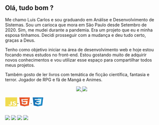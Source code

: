 ## Olá, tudo bom ? 

Me chamo Luis Carlos e sou graduando em Análise e Desenvolvimento de Sistemas. Sou um carioca que mora em São Paulo desde Setembro de 2020. Sim, me mudei durante a pandemia. Era um projeto que eu e minha esposa tínhamos. Decidi prosseguir com a mudança e deu tudo certo, graças a Deus. 

Tenho como objetivo iniciar na área de desenvolvimento web e hoje estou focando meus estudos no front-end. Estou gostando muito de adquirir novos conhecimentos e vou utilizar esse espaço para compartilhar todos meus projetos.

Também gosto de ler livros com temática de ficção científica, fantasia e terror. Jogador de RPG e fã de Mangá e Animes.

<div align="center">
  <a href="https://www.linkedin.com/in/luis-carlos-ramalho/">
  <img height="180em" src="https://github-readme-stats.vercel.app/api?username=luiscarlosramalho&show_icons=true&theme=dark&include_all_commits=true&count_private=true"/>
  <img height="180em" src="https://github-readme-stats.vercel.app/api/top-langs/?username=luiscarlosramalho&layout=compact&langs_count=7&theme=dark"/>
</div>
<div style="display: inline_block"><br>
  <img align="center" alt="luiscsramalho-Js" height="30" width="40" src="https://raw.githubusercontent.com/devicons/devicon/master/icons/javascript/javascript-plain.svg">
  <img align="center" alt="luiscsramalho-HTML" height="30" width="40" src="https://raw.githubusercontent.com/devicons/devicon/master/icons/html5/html5-original.svg">
  <img align="center" alt="luiscsramalho-CSS" height="30" width="40" src="https://raw.githubusercontent.com/devicons/devicon/master/icons/css3/css3-original.svg">
 
</div>
  
  ##
 
<div> 
  
  <a href="https://instagram.com/luis.carlosramalho" target="_blank"><img src="https://img.shields.io/badge/-Instagram-%23E4405F?style=for-the-badge&logo=instagram&logoColor=white" target="_blank"></a>
 <a href="https://discord.com/channels/luiscsramalho" target="_blank"><img src="https://img.shields.io/badge/Discord-7289DA?style=for-the-badge&logo=discord&logoColor=white" target="_blank"></a> 
  <a href = "mailto:ramalho.luiscarlos@gmail.com"><img src="https://img.shields.io/badge/-Gmail-%23333?style=for-the-badge&logo=gmail&logoColor=white" target="_blank"></a>
  <a href="https://www.linkedin.com/in/luis-carlos-ramalho/" target="_blank"><img src="https://img.shields.io/badge/-LinkedIn-%230077B5?style=for-the-badge&logo=linkedin&logoColor=white" target="_blank"></a> 
 
</div>


